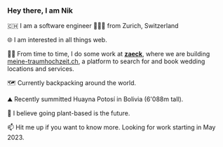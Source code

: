 ### Hey there, I am Nik

🇨🇭 I am a software engineer 👨🏼‍💻  from Zurich, Switzerland

🌐 I am interested in all things web.

🧑‍💼 From time to time, I do some work at [**zaeck**](https://zaeck.ch/en), where we are building [meine-traumhochzeit.ch](https://meine-traumhochzeit.ch/), a platform to search for and book wedding locations and services.

🗺️ Currently backpacking around the world. 
 
⛰️ Recently summitted Huayna Potosí in Bolivia (6'088m tall).

🌱 I believe going plant-based is the future.

📫 Hit me up if you want to know more. Looking for work starting in May 2023.
